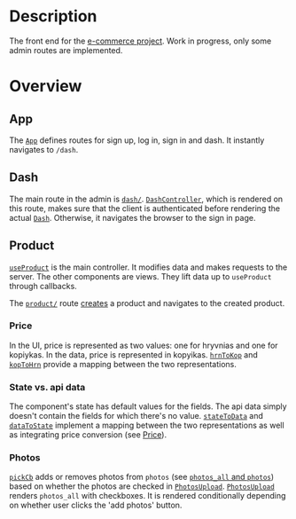 # Description
The front end for the [e-commerce project](https://github.com/gottfried-github/e-commerce-app). Work in progress, only some admin routes are implemented.

# Overview
## App
The [`App`](https://github.com/gottfried-github/e-commerce-react/blob/3856592373852b3f211067bd720516c8919251da/src/admin.js#L103) defines routes for sign up, log in, sign in and dash. It instantly navigates to `/dash`.

## Dash
The main route in the admin is [`dash/`](https://github.com/gottfried-github/e-commerce-react/blob/3856592373852b3f211067bd720516c8919251da/src/admin.js#L109). [`DashController`](https://github.com/gottfried-github/e-commerce-react/blob/3856592373852b3f211067bd720516c8919251da/src/admin.js#L80), which is rendered on this route, makes sure that the client is authenticated before rendering the actual [`Dash`](https://github.com/gottfried-github/e-commerce-react/blob/3856592373852b3f211067bd720516c8919251da/src/admin.js#L56). Otherwise, it navigates the browser to the sign in page.

## Product
[`useProduct`](https://github.com/gottfried-github/e-commerce-react/blob/cdad193292cf3b8e50b1e91eb85bdd09b11e6a3d/src/admin/product.js#L29) is the main controller. It modifies data and makes requests to the server. The other components are views. They lift data up to `useProduct` through callbacks.

The [`product/`](https://github.com/gottfried-github/e-commerce-react/blob/3856592373852b3f211067bd720516c8919251da/src/admin.js#L70) route [creates](https://github.com/gottfried-github/e-commerce-react/blob/cdad193292cf3b8e50b1e91eb85bdd09b11e6a3d/src/admin/product.js#L7) a product and navigates to the created product.

### Price
In the UI, price is represented as two values: one for hryvnias and one for kopiykas. In the data, price is represented in kopyikas. [`hrnToKop`](https://github.com/gottfried-github/e-commerce-react/blob/cdad193292cf3b8e50b1e91eb85bdd09b11e6a3d/src/admin/product-data.js#L17) and [`kopToHrn`](https://github.com/gottfried-github/e-commerce-react/blob/cdad193292cf3b8e50b1e91eb85bdd09b11e6a3d/src/admin/product-data.js#L5) provide a mapping between the two representations.

### State vs. api data
The component's state has default values for the fields. The api data simply doesn't contain the fields for which there's no value. [`stateToData`](https://github.com/gottfried-github/e-commerce-react/blob/cdad193292cf3b8e50b1e91eb85bdd09b11e6a3d/src/admin/product-data.js#L55) and [`dataToState`](https://github.com/gottfried-github/e-commerce-react/blob/cdad193292cf3b8e50b1e91eb85bdd09b11e6a3d/src/admin/product-data.js#L26) implement a mapping between the two representations as well as integrating price conversion (see [Price](#price)).

### Photos
[`pickCb`](https://github.com/gottfried-github/e-commerce-react/blob/cdad193292cf3b8e50b1e91eb85bdd09b11e6a3d/src/admin/product.js#L59) adds or removes photos from `photos` (see [`photos_all` and `photos`](https://github.com/gottfried-github/e-commerce-api#photos_all-and-photos)) based on whether the photos are checked in [`PhotosUpload`](https://github.com/gottfried-github/e-commerce-react/blob/cdad193292cf3b8e50b1e91eb85bdd09b11e6a3d/src/admin/product.js#L186). [`PhotosUpload`](https://github.com/gottfried-github/e-commerce-react/blob/cdad193292cf3b8e50b1e91eb85bdd09b11e6a3d/src/admin/product.js#L186) renders `photos_all` with checkboxes. It is rendered conditionally depending on whether user clicks the 'add photos' button.